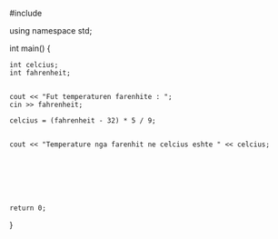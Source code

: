 #include <iostream>

using namespace std;



int main()
{
	
	int celcius;
	int fahrenheit;
	
	
	cout << "Fut temperaturen farenhite : ";
	cin >> fahrenheit;
	
	celcius = (fahrenheit - 32) * 5 / 9;
	
	
	cout << "Temperature nga farenhit ne celcius eshte " << celcius;
	
	
		
	
	
	
	
	return 0;
}
